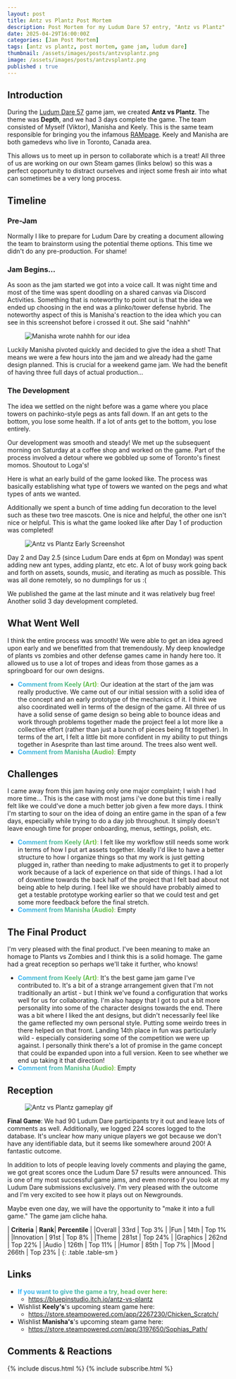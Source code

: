 ```yaml
---
layout: post
title: Antz vs Plantz Post Mortem
description: Post Mortem for my Ludum Dare 57 entry, "Antz vs Plantz"
date: 2025-04-29T16:00:00Z
categories: [Jam Post Mortem]
tags: [antz vs plantz, post mortem, game jam, ludum dare]
thumbnail: /assets/images/posts/antzvsplantz.png
image: /assets/images/posts/antzvsplantz.png
published : true
---
```


## Introduction

During the [Ludum Dare 57](https://ldjam.com/) game jam, we created **Antz vs Plantz**. The theme was **Depth**, and we had 3 days complete the game. The team consisted of Myself (Viktor), Manisha and Keely. This is the same team responsible for bringing you the infamous [RAMpage](https://bluepinstudio.itch.io/rampage). Keely and Manisha are both gamedevs who live in Toronto, Canada area. 

This allows us to meet up in person to collaborate which is a treat! All three of us are working on our own Steam games (links below) so this was a perfect opportunity to distract ourselves and inject some fresh air into what can sometimes be a very long process.


## Timeline

### Pre-Jam
Normally I like to prepare for Ludum Dare by creating a document allowing the team to brainstorm using the potential theme options. This time we didn't do any pre-production. For shame!

### Jam Begins...
As soon as the jam started we got into a voice call. It was night time and most of the time was spent doodling on a shared canvas via Discord Activities. Something that is noteworthy to point out is that the idea we ended up choosing in the end was a plinko/tower defense hybrid. The noteworthy aspect of this is Manisha's reaction to the idea which you can see in this screenshot before i crossed it out. She said "nahhh"

  <figure>
  <img src="/assets/images/posts/AntzManisha.PNG" alt="Manisha wrote nahhh for our idea">
  </figure>

Luckily Manisha pivoted quickly and decided to give the idea a shot! That means we were a few hours into the jam and we already had the game design planned. This is crucial for a weekend game jam. We had the benefit of having three full days of actual production...

### The Development
The idea we settled on the night before was a game where you place towers on pachinko-style pegs as ants fall down. If an ant gets to the bottom, you lose some health. If a lot of ants get to the bottom, you lose entirely.

Our development was smooth and steady! We met up the subsequent morning on Saturday at a coffee shop and worked on the game. Part of the process involved a detour where we gobbled up some of Toronto's finest momos. Shoutout to Loga's! 

Here is what an early build of the game looked like. The process was basically establishing what type of towers we wanted on the pegs and what types of ants we wanted.

Additionally we spent a bunch of time adding fun decoration to the level such as these two tree mascots. One is nice and helpful, the other one isn't nice or helpful. This is what the game looked like after Day 1 of production was completed!

  <figure>
  <img src="/assets/images/posts/AntzvsPlantzDay1.PNG" alt="Antz vs Plantz Early Screenshot">
  </figure>

Day 2 and Day 2.5 (since Ludum Dare ends at 6pm on Monday) was spent adding new ant types, adding plantz, etc etc. A lot of busy work going back and forth on assets, sounds, music, and iterating as much as possible. This was all done remotely, so no dumplings for us :(

We published the game at the last minute and it was relatively bug free! Another solid 3 day development completed.


## What Went Well
I think the entire process was smooth! We were able to get an idea agreed upon early and we benefitted from that tremendously. My deep knowledge of plants vs zombies and other defense games came in handy here too. It allowed us to use a lot of tropes and ideas from those games as a springboard for our own designs.
- <span style="background: linear-gradient(90deg, #38b5ff, #6abe30); -webkit-background-clip: text; color: transparent;">**Comment from Keely (Art)**:</span> Our ideation at the start of the jam was really productive. We came out of our initial session with a solid idea of the concept and an early prototype of the mechanics of it. I think we also coordinated well in terms of the design of the game. All three of us have a solid sense of game design so being able to bounce ideas and work through problems together made the project feel a lot more like a collective effort (rather than just a bunch of pieces being fit together). In terms of the art, I felt a little bit more confident in my ability to put things together in Asesprite than last time around. The trees also went well.
- <span style="background: linear-gradient(90deg, #38b5ff, #6abe30); -webkit-background-clip: text; color: transparent;">**Comment from Manisha (Audio)**:</span> Empty


## Challenges
I came away from this jam having only one major complaint; I wish I had more time... This is the case with most jams i've done but this time i really felt like we could've done a much better job given a few more days. I think I'm starting to sour on the idea of doing an entire game in the span of a few days, especially while trying to do a day job throughout. It simply doesn't leave enough time for proper onboarding, menus, settings, polish, etc.
- <span style="background: linear-gradient(90deg, #38b5ff, #6abe30); -webkit-background-clip: text; color: transparent;">**Comment from Keely (Art)**:</span> I felt like my workflow still needs some work in terms of how I put art assets together. Ideally I'd like to have a better structure to how I organize things so that my work is just getting plugged in, rather than needing to make adjustments to get it to properly work because of a lack of experience on that side of things. I had a lot of downtime towards the back half of the project that I felt bad about not being able to help during. I feel like we should have probably aimed to get a testable prototype working earlier so that we could test and get some more feedback before the final stretch.
- <span style="background: linear-gradient(90deg, #38b5ff, #6abe30); -webkit-background-clip: text; color: transparent;">**Comment from Manisha (Audio)**:</span> Empty


## The Final Product
I'm very pleased with the final product. I've been meaning to make an homage to Plants vs Zombies and I think this is a solid homage. The game had a great reception so perhaps we'll take it further, who knows!
- <span style="background: linear-gradient(90deg, #38b5ff, #6abe30); -webkit-background-clip: text; color: transparent;">**Comment from Keely (Art)**:</span> It's the best game jam game I've contributed to. It's a bit of a strange arrangement given that I'm not traditionally an artist - but I think we've found a configuration that works well for us for collaborating. I'm also happy that I got to put a bit more personality into some of the character designs towards the end. There was a bit where I liked the ant designs, but didn't necessarily feel like the game reflected my own personal style. Putting some weirdo trees in there helped on that front. Landing 14th place in fun was particularly wild - especially considering some of the competition we were up against. I personally think there's a lot of promise in the game concept that could be expanded upon into a full version. Keen to see whether we end up taking it that direction!
- <span style="background: linear-gradient(90deg, #38b5ff, #6abe30); -webkit-background-clip: text; color: transparent;">**Comment from Manisha (Audio)**:</span> Empty



## Reception

  <figure>
  <img src="/assets/images/posts/AntzvsPlantz.gif" alt="Antz vs Plantz gameplay gif">
  </figure>

**Final Game**: We had 90 Ludum Dare participants try it out and leave lots of comments as well. Additionally, we logged 224 scores logged to the database. It's unclear how many unique players we got because we don't have any identifiable data, but it seems like somewhere around 200! A fantastic outcome.

In addition to lots of people leaving lovely comments and playing the game, we got great scores once the Ludum Dare 57 results were announced. This is one of my most successful game jams, and even moreso if you look at my Ludum Dare submissions exclusively. I'm very pleased with the outcome and I'm very excited to see how it plays out on Newgrounds. 

Maybe even one day, we will have the opportunity to "make it into a full game." The game jam cliche haha.



| **Criteria**    | **Rank**| **Percentile** |
|Overall       | 33rd |  Top 3% | 
|Fun           | 14th |  Top 1% |
|Innovation    | 91st |  Top 8% |
|Theme         | 281st |  Top 24% |
|Graphics      | 262nd |  Top 22% |
|Audio         | 126th |  Top 11% | 
|Humor         | 85th |  Top 7% | 
|Mood          | 266th |  Top 23% | 
{: .table .table-sm }

## Links

- <span style="background: linear-gradient(90deg, #38b5ff, #6abe30); -webkit-background-clip: text; color: transparent;">**If you want to give the game a try, head over here:**</span>
  - <https://bluepinstudio.itch.io/antz-vs-plantz>
- Wishlist **Keely's**'s upcoming steam game here: 
  - <https://store.steampowered.com/app/2267230/Chicken_Scratch/>
- Wishlist **Manisha's**'s upcoming steam game here: 
  - <https://store.steampowered.com/app/3197650/Sophias_Path/>


## Comments & Reactions

{% include discus.html %}
{% include subscribe.html %}